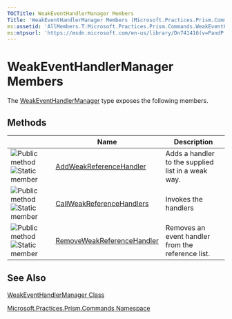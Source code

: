 ```yaml
---
TOCTitle: WeakEventHandlerManager Members
Title: 'WeakEventHandlerManager Members (Microsoft.Practices.Prism.Commands)'
ms:assetid: 'AllMembers.T:Microsoft.Practices.Prism.Commands.WeakEventHandlerManager'
ms:mtpsurl: 'https://msdn.microsoft.com/en-us/library/Dn741416(v=PandP.50)'
---
```



# WeakEventHandlerManager Members

The [WeakEventHandlerManager](https://msdn.microsoft.com/library/microsoft.practices.prism.commands.weakeventhandlermanager) type exposes the following members.

## Methods

<span id="methodTableToggle"></span>
<table>

<thead>
<tr class="header">
<th> </th>
<th>Name</th>
<th>Description</th>
</tr>
</thead>
<tbody>
<tr class="odd">
<td><img src="images/public-method.gif" title="Public method" /><img src="https://msdn.microsoft.com/en-us/Dn741416.static(en-us,PandP.50).gif" title="Static member" /></td>
<td><a href="https://msdn.microsoft.com/library/microsoft.practices.prism.commands.weakeventhandlermanager.addweakreferencehandler(system.collections.generic.list%7bsystem.weakreference%7d%40%2csystem.eventhandler%2csystem.int32)">AddWeakReferenceHandler</a></td>
<td><div class="summary">
Adds a handler to the supplied list in a weak way.
</div></td>
</tr>
<tr class="even">
<td><img src="images/public-method.gif" title="Public method" /><img src="https://msdn.microsoft.com/en-us/Dn741416.static(en-us,PandP.50).gif" title="Static member" /></td>
<td><a href="https://msdn.microsoft.com/library/microsoft.practices.prism.commands.weakeventhandlermanager.callweakreferencehandlers(system.object%2csystem.collections.generic.list%7bsystem.weakreference%7d)">CallWeakReferenceHandlers</a></td>
<td><div class="summary">
Invokes the handlers
</div></td>
</tr>
<tr class="odd">
<td><img src="images/public-method.gif" title="Public method" /><img src="https://msdn.microsoft.com/en-us/Dn741416.static(en-us,PandP.50).gif" title="Static member" /></td>
<td><a href="https://msdn.microsoft.com/library/microsoft.practices.prism.commands.weakeventhandlermanager.removeweakreferencehandler(system.collections.generic.list%7bsystem.weakreference%7d%2csystem.eventhandler)">RemoveWeakReferenceHandler</a></td>
<td><div class="summary">
Removes an event handler from the reference list.
</div></td>
</tr>
</tbody>
</table>

## See Also

[WeakEventHandlerManager Class](https://msdn.microsoft.com/library/microsoft.practices.prism.commands.weakeventhandlermanager)

[Microsoft.Practices.Prism.Commands Namespace](https://msdn.microsoft.com/library/microsoft.practices.prism.commands)

